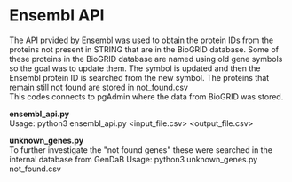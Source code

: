 # Ensembl API
The API prvided by Ensembl was used to obtain the protein IDs from the proteins not present in STRING that are in the BioGRID database. Some of these proteins in the BioGRID database are named using old gene symbols so the goal was to update them. The symbol is updated and then the Ensembl protein ID is searched from the new symbol. The proteins that remain still not found are stored in not_found.csv\
This codes connects to pgAdmin where the data from BioGRID was stored.

**ensembl_api.py**\
Usage: python3 ensembl_api.py <input_file.csv> <output_file.csv>

**unknown_genes.py**\
To further investigate the "not found genes" these were searched in the internal database from GenDaB
Usage: python3 unknown_genes.py not_found.csv
